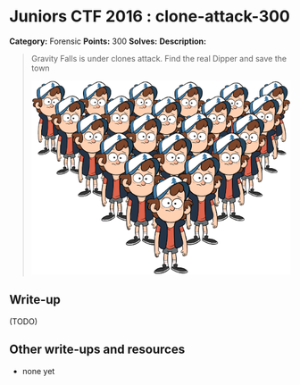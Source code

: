 # Juniors CTF 2016 : clone-attack-300

**Category:** Forensic
**Points:** 300
**Solves:**
**Description:**

> Gravity Falls is under clones attack. Find the real Dipper and save the town
>
> ![Description Image](clone-attack-desc-0.jpg)

## Write-up

(TODO)

## Other write-ups and resources

* none yet
